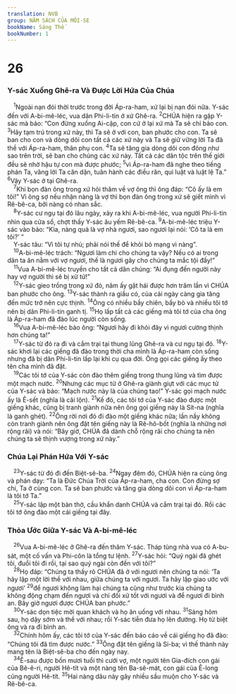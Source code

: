 ```yaml
---
translation: NVB
group: NĂM SÁCH CỦA MÔI-SE
bookName: Sáng Thế 
bookNumber: 1
---
```


<div class="title"><h1>26</h1><h3>Y-sác Xuống Ghê-ra Và Được Lời Hứa Của Chúa </h3></div>
<span class="verse sa_26_1"> <sup>1</sup>Ngoài nạn đói thời trước trong đời Áp-ra-ham, xứ lại bị nạn đói nữa. Y-sác đến với A-bi-mê-léc, vua dân Phi-li-tin ở xứ Ghê-ra. </span>
<span class="verse sa_26_2"><sup>2</sup>CHÚA hiện ra gặp Y-sác mà bảo: “Con đừng xuống Ai-cập, con cứ ở lại xứ mà Ta sẽ chỉ bảo con. </span>
<span class="verse sa_26_3"><sup>3</sup>Hãy tạm trú trong xứ này, thì Ta sẽ ở với con, ban phước cho con. Ta sẽ ban cho con và dòng dõi con tất cả các xứ này và Ta sẽ giữ vững lời Ta đã thề với Áp-ra-ham, thân phụ con. </span>
<span class="verse sa_26_4"><sup>4</sup>Ta sẽ tăng gia dòng dõi con đông như sao trên trời, sẽ ban cho chúng các xứ này. Tất cả các dân tộc trên thế giới đều sẽ nhờ hậu tự con mà được phước; </span>
<span class="verse sa_26_5"><sup>5</sup>vì Áp-ra-ham đã nghe theo tiếng phán Ta, vâng lời Ta căn dặn, tuân hành các điều răn, qui luật và luật lệ Ta.” </span>
<span class="verse sa_26_6"><sup>6</sup>Vậy Y-sác ở tại Ghê-ra. <br/></span>
<span class="verse sa_26_7"> <sup>7</sup>Khi bọn đàn ông trong xứ hỏi thăm về vợ ông thì ông đáp: “Cô ấy là em tôi!” Vì ông sợ nếu nhận nàng là vợ thì bọn đàn ông trong xứ sẽ giết mình vì Rê-bê-ca, bởi nàng có nhan sắc. <br/></span>
<span class="verse sa_26_8"> <sup>8</sup>Y-sác cư ngụ tại đó lâu ngày, xảy ra khi A-bi-mê-léc, vua người Phi-li-tin nhìn qua cửa sổ, chợt thấy Y-sác âu yếm Rê-bê-ca. </span>
<span class="verse sa_26_9"><sup>9</sup>A-bi-mê-léc triệu Y-sác vào bảo: “Kìa, nàng quả là vợ nhà ngươi, sao ngươi lại nói: ‘Cô ta là em tôi?’ ” <br/> Y-sác tâu: “Vì tôi tự nhủ; phải nói thế để khỏi bỏ mạng vì nàng”. <br/></span>
<span class="verse sa_26_10"> <sup>10</sup>A-bi-mê-léc trách: “Ngươi làm chi cho chúng ta vậy? Nếu có ai trong dân ta ăn nằm với vợ ngươi, thế là ngươi gây cho chúng ta mắc tội đấy!” <br/></span>
<span class="verse sa_26_11"> <sup>11</sup>Vua A-bi-mê-léc truyền cho tất cả dân chúng: “Ai đụng đến người này hay vợ người thì sẽ bị xử tử!” <br/></span>
<span class="verse sa_26_12"> <sup>12</sup>Y-sác gieo trồng trong xứ đó, năm ấy gặt hái được hơn trăm lần vì CHÚA ban phước cho ông. </span>
<span class="verse sa_26_13"><sup>13</sup>Y-sác thành ra giầu có, của cải ngày càng gia tăng đến mức trở nên cực thịnh. </span>
<span class="verse sa_26_14"><sup>14</sup>Ông có nhiều bầy chiên, bầy bò và nhiều tôi tớ nên bị dân Phi-li-tin ganh tị. </span>
<span class="verse sa_26_15"><sup>15</sup>Họ lấp tất cả các giếng mà tôi tớ của cha ông là Áp-ra-ham đã đào lúc người còn sống. <br/></span>
<span class="verse sa_26_16"> <sup>16</sup>Vua A-bi-mê-léc bảo ông: “Ngươi hãy đi khỏi đây vì ngươi cường thịnh hơn chúng ta!” <br/></span>
<span class="verse sa_26_17"> <sup>17</sup>Y-sác từ đó ra đi và cắm trại tại thung lũng Ghê-ra và cư ngụ tại đó. </span>
<span class="verse sa_26_18"><sup>18</sup>Y-sác khơi lại các giếng đã đào trong thời cha mình là Áp-ra-ham còn sống nhưng đã bị dân Phi-li-tin lấp lại khi cụ qua đời. Ông gọi các giếng ấy theo tên cha mình đã đặt. <br/></span>
<span class="verse sa_26_19"> <sup>19</sup>Các tôi tớ của Y-sác còn đào thêm giếng trong thung lũng và tìm được một mạch nước. </span>
<span class="verse sa_26_20"><sup>20</sup>Nhưng các mục tử ở Ghê-ra giành giựt với các mục tử của Y-sác và bảo: “Mạch nước này là của chúng tao!” Y-sác gọi mạch nước ấy là Ê-sết (nghĩa là cãi lộn). </span>
<span class="verse sa_26_21"><sup>21</sup>Kế đó, các tôi tớ của Y-sác đào được một giếng khác, cũng bị tranh giành nữa nên ông gọi giếng này là Sít-na (nghĩa là ganh ghét). </span>
<span class="verse sa_26_22"><sup>22</sup>Ông rời nơi đó đi đào một giếng khác nữa; lần nầy không còn tranh giành nên ông đặt tên giếng này là Rê-hô-bốt (nghĩa là những nơi rộng rãi) và nói: “Bây giờ, CHÚA đã dành chỗ rộng rãi cho chúng ta nên chúng ta sẽ thịnh vượng trong xứ này.” <br/></span>
<div class="title"><h3>Chúa Lại Phán Hứa Với Y-sác </h3></div>
<span class="verse sa_26_23"> <sup>23</sup>Y-sác từ đó đi đến Biệt-sê-ba. </span>
<span class="verse sa_26_24"><sup>24</sup>Ngay đêm đó, CHÚA hiện ra cùng ông và phán dạy: “Ta là Đức Chúa Trời của Áp-ra-ham, cha con. Con đừng sợ chi, Ta ở cùng con. Ta sẽ ban phước và tăng gia dòng dõi con vì Áp-ra-ham là tôi tớ Ta.” <br/></span>
<span class="verse sa_26_25"> <sup>25</sup>Y-sác lập một bàn thờ, cầu khẩn danh CHÚA và cắm trại tại đó. Rồi các tôi tớ ông đào một cái giếng tại đây. <br/></span>
<div class="title"><h3>Thỏa Ước Giữa Y-sác Và A-bi-mê-léc </h3></div>
<span class="verse sa_26_26"> <sup>26</sup>Vua A-bi-mê-léc ở Ghê-ra đến thăm Y-sác. Tháp tùng nhà vua có A-bu-sát, một cố vấn và Phi-côn là tổng tư lệnh. </span>
<span class="verse sa_26_27"><sup>27</sup>Y-sác hỏi: “Quý ngài đã ghét tôi, đuổi tôi đi rồi, tại sao quý ngài còn đến với tôi?” <br/></span>
<span class="verse sa_26_28"> <sup>28</sup>Họ đáp: “Chúng ta thấy rõ CHÚA đã ở với ngươi nên chúng ta nói: ‘Ta hãy lập một lời thề với nhau, giữa chúng ta với ngươi. Ta hãy lập giao ước với ngươi’ </span>
<span class="verse sa_26_29"><sup>29</sup>để ngươi không làm hại chúng ta cũng như trước kia chúng ta không động chạm đến ngươi và chỉ đối xử tốt với ngươi và để ngươi đi bình an. Bây giờ ngươi được CHÚA ban phước.” <br/></span>
<span class="verse sa_26_30"> <sup>30</sup>Y-sác dọn tiệc mời quan khách và họ ăn uống với nhau. </span>
<span class="verse sa_26_31"><sup>31</sup>Sáng hôm sau, họ dậy sớm và thề với nhau; rồi Y-sác tiễn đưa họ lên đường. Họ từ biệt ông và ra đi bình an. <br/></span>
<span class="verse sa_26_32"> <sup>32</sup>Chính hôm ấy, các tôi tớ của Y-sác đến báo cáo về cái giếng họ đã đào: “Chúng tôi đã tìm được nước.” </span>
<span class="verse sa_26_33"><sup>33</sup>Ông đặt tên giếng là Si-ba; vì thế thành này mang tên là Biệt-sê-ba cho đến ngày nay. <br/></span>
<span class="verse sa_26_34"> <sup>34</sup>Ê-sau được bốn mươi tuổi thì cưới vợ, một người tên Gia-đích con gái của Bê-ê-ri, người Hê-tít và một nàng tên Ba-sê-mát, con gái của Ê-long cũng người Hê-tít. </span>
<span class="verse sa_26_35"><sup>35</sup>Hai nàng dâu này gây nhiều sầu muộn cho Y-sác và Rê-bê-ca. <br/></span>
